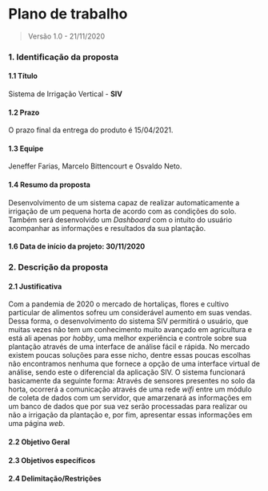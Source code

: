 # Plano de trabalho
> Versão 1.0 - 21/11/2020

### 1. Identificação da proposta
#### 1.1 Título
Sistema de Irrigação Vertical - **SIV**
#### 1.2 Prazo
O prazo final da entrega do produto é 15/04/2021.
#### 1.3 Equipe
Jeneffer Farias, Marcelo Bittencourt e Osvaldo Neto.
#### 1.4 Resumo da proposta
Desenvolvimento de um sistema capaz de realizar automaticamente a irrigação de um pequena horta de 
acordo com as condições do solo. Também será desenvolvido um *Dashboard* com o intuito do usuário 
acompanhar as informações e resultados da sua plantação.
#### 1.6 Data de início da projeto: 30/11/2020

### 2. Descrição da proposta
#### 2.1 Justificativa
Com a pandemia de 2020 o mercado de hortaliças, flores e cultivo particular de alimentos sofreu um 
considerável aumento em suas vendas. Dessa forma, o desenvolvimento do sistema SIV permitirá o usuário,
que muitas vezes não tem um conhecimento muito avançado em agricultura e está ali apenas por *hobby*,
uma melhor experiência e controle sobre sua plantação através de uma interface de análise fácil e rápida.
No mercado existem poucas soluções para esse nicho, dentre essas poucas escolhas não encontramos nenhuma 
que fornece a opção de uma interface virtual de análise, sendo este o diferencial da aplicação SIV.
O sistema funcionará basicamente da seguinte forma: Através de sensores presentes no solo da horta, ocorrerá a
comunicação através de uma rede *wifi* entre um módulo de coleta de dados com um servidor, que amarzenará as informações 
em um banco de dados que por sua vez serão processadas para realizar ou não a irrigação da plantação e, por fim,
apresentar essas informações em uma página *web*.
#### 2.2 Objetivo Geral
#### 2.3 Objetivos específicos
#### 2.4 Delimitação/Restrições
